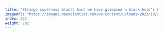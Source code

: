 ```yaml
---
title: "Strange supernova blasts hint we have glimpsed a black hole’s birth"
imageUrl: "https://images.newscientist.com/wp-content/uploads/2023/10/26121618/SEI_177376125.jpg?width=788"
index: 282
weight: 282
---
```

